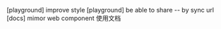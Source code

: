 [playground] improve style
[playground] be able to share -- by sync url
[docs] mimor web component 使用文档

